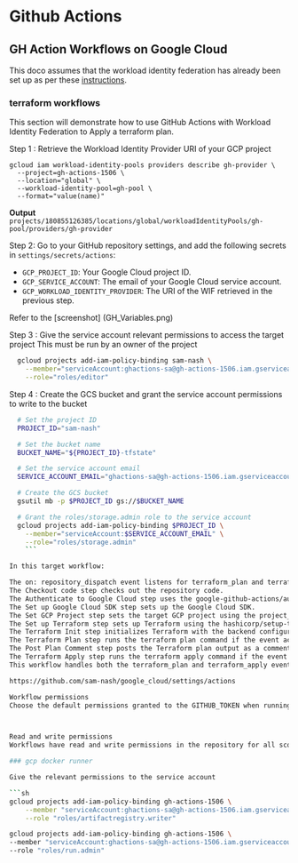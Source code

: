 # Github Actions

## GH Action Workflows on Google Cloud

This doco assumes that the workload identity federation has already been set up as per these [instructions](https://github.com/sam-nash/google_cloud/blob/master/docs/Workload_Identity_Federation.md).

### terraform workflows

This section will demonstrate how to use GitHub Actions with Workload Identity Federation to Apply a terraform plan.

Step 1 : Retrieve the Workload Identity Provider URI of your GCP project

```shell
gcloud iam workload-identity-pools providers describe gh-provider \
  --project=gh-actions-1506 \
  --location="global" \
  --workload-identity-pool=gh-pool \
  --format="value(name)"
```

**Output**
```projects/180855126385/locations/global/workloadIdentityPools/gh-pool/providers/gh-provider```

Step 2: Go to your GitHub repository settings, and add the following secrets in `settings/secrets/actions`:

- `GCP_PROJECT_ID`: Your Google Cloud project ID.
- `GCP_SERVICE_ACCOUNT`: The email of your Google Cloud service account.
- `GCP_WORKLOAD_IDENTITY_PROVIDER`: The URI of the WIF retrieved in the previous step.

Refer to the [screenshot] (GH_Variables.png)

Step 3 : Give the service account relevant permissions to access the target project
This must be run by an owner of the project

```sh
  gcloud projects add-iam-policy-binding sam-nash \
    --member="serviceAccount:ghactions-sa@gh-actions-1506.iam.gserviceaccount.com" \
    --role="roles/editor"
  ```

Step 4 : Create the GCS bucket and grant the service account permissions to write to the bucket

```sh
  # Set the project ID
  PROJECT_ID="sam-nash"

  # Set the bucket name
  BUCKET_NAME="${PROJECT_ID}-tfstate"

  # Set the service account email
  SERVICE_ACCOUNT_EMAIL="ghactions-sa@gh-actions-1506.iam.gserviceaccount.com"

  # Create the GCS bucket
  gsutil mb -p $PROJECT_ID gs://$BUCKET_NAME

  # Grant the roles/storage.admin role to the service account
  gcloud projects add-iam-policy-binding $PROJECT_ID \
    --member="serviceAccount:$SERVICE_ACCOUNT_EMAIL" \
    --role="roles/storage.admin"
    ```

In this target workflow:

The on: repository_dispatch event listens for terraform_plan and terraform_apply events.
The Checkout code step checks out the repository code.
The Authenticate to Google Cloud step uses the google-github-actions/auth@v2 action to authenticate to Google Cloud.
The Set up Google Cloud SDK step sets up the Google Cloud SDK.
The Set GCP Project step sets the target GCP project using the project_name from the client_payload.
The Set up Terraform step sets up Terraform using the hashicorp/setup-terraform@v1 action.
The Terraform Init step initializes Terraform with the backend configuration dynamically set based on the project name.
The Terraform Plan step runs the terraform plan command if the event action is terraform_plan.
The Post Plan Comment step posts the Terraform plan output as a comment on the pull request if the event action is terraform_plan.
The Terraform Apply step runs the terraform apply command if the event action is terraform_apply.
This workflow handles both the terraform_plan and terraform_apply events, performing the appropriate Terraform actions based on the event type and the payload received.

https://github.com/sam-nash/google_cloud/settings/actions

Workflow permissions
Choose the default permissions granted to the GITHUB_TOKEN when running workflows in this repository. You can specify more granular permissions in the workflow using YAML. Learn more about managing permissions.



Read and write permissions
Workflows have read and write permissions in the repository for all scopes.

### gcp docker runner

Give the relevant permissions to the service account

```sh
gcloud projects add-iam-policy-binding gh-actions-1506 \
    --member "serviceAccount:ghactions-sa@gh-actions-1506.iam.gserviceaccount.com" \
    --role "roles/artifactregistry.writer"

gcloud projects add-iam-policy-binding gh-actions-1506 \
--member "serviceAccount:ghactions-sa@gh-actions-1506.iam.gserviceaccount.com" \
--role "roles/run.admin"
```
